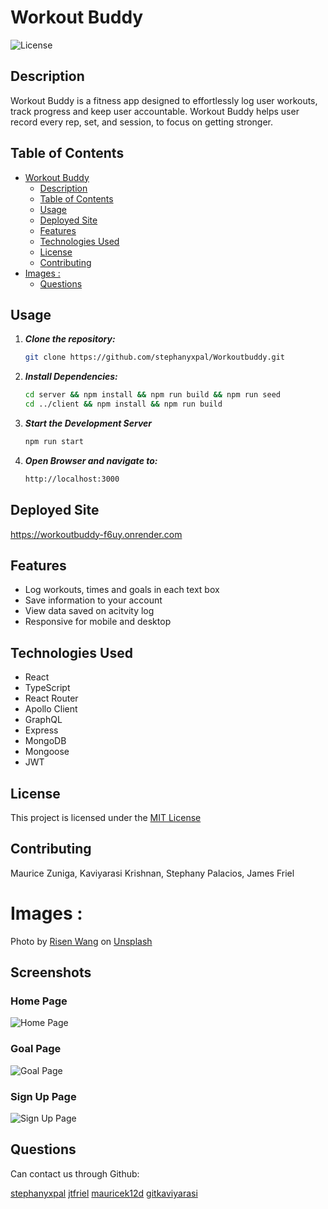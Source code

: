 # Workout Buddy

![License](https://img.shields.io/badge/license-MIT-blue.svg)

## Description
Workout Buddy is a fitness app designed to effortlessly log user workouts, track progress and keep user accountable. Workout Buddy helps user record every rep, set, and session, to focus on getting stronger. 

## Table of Contents

- [Workout Buddy](#workout-buddy)
  - [Description](#description)
  - [Table of Contents](#table-of-contents)
  - [Usage](#usage)
  - [Deployed Site](#deployed-site)
  - [Features](#features)
  - [Technologies Used](#technologies-used)
  - [License](#license)
  - [Contributing](#contributing)
- [Images :](#images-)
  - [Questions](#questions)

## Usage

1. ***Clone the repository:***
   ```bash
   git clone https://github.com/stephanyxpal/Workoutbuddy.git
   ```
2. ***Install Dependencies:*** 
   ```bash
   cd server && npm install && npm run build && npm run seed
   cd ../client && npm install && npm run build
   ```

3. ***Start the Development Server***
   ```bash
   npm run start

4. ***Open Browser and navigate to:***
   ```bash
   http://localhost:3000     


## Deployed Site

https://workoutbuddy-f6uy.onrender.com


## Features
- Log workouts, times and goals in each text box
- Save information to your account
- View data saved on acitvity log
- Responsive for mobile and desktop 

## Technologies Used

- React
- TypeScript
- React Router
- Apollo Client
- GraphQL
- Express
- MongoDB
- Mongoose
- JWT 

## License
This project is licensed under the [MIT License](https://opensource.org/license/mit)

## Contributing
Maurice Zuniga, Kaviyarasi Krishnan, Stephany Palacios, James Friel 

# Images :
Photo by <a href="https://unsplash.com/@risennnnn?utm_content=creditCopyText&utm_medium=referral&utm_source=unsplash">Risen Wang</a> on <a href="https://unsplash.com/photos/gym-equipment-inside-room-20jX9b35r_M?utm_content=creditCopyText&utm_medium=referral&utm_source=unsplash">Unsplash</a>

## Screenshots

### Home Page
![Home Page](screenshots/Home%20Page.png)

### Goal Page
![Goal Page](screenshots/Goal%20Page.png)

### Sign Up Page
![Sign Up Page](screenshots/Sign%20Up%20Page.png)
      

## Questions
Can contact us through Github: 

[stephanyxpal](https://github.com/stephanyxpal)
[jtfriel](https://github.com/jtfriel)
[mauricek12d](https://github.com/mauricek12d)
[gitkaviyarasi](https://github.com/pink727gitkaviyarasi)